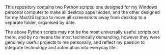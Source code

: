 This repository contains two Python scripts: one designed for my Windows personal computer to make all desktop apps hidden, and the other designed for my MacOS laptop to move all screenshots away from desktop to a separate folder, organised by date.

The above Python scripts may not be the most universally useful scripts out there, and by no means the most technically demanding, however they were genuinely useful projects to me personally, and reflect my passion to integrate technology and automation into everyday life.
